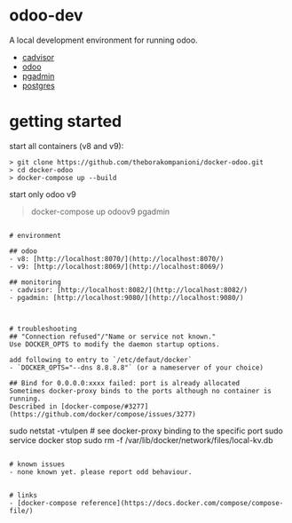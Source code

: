 odoo-dev
=====

A local development environment for running odoo.

- [cadvisor](https://github.com/google/cadvisor)
- [odoo](https://github.com/odoo/odoo)
- [pgadmin](https://www.pgadmin.org/)
- [postgres](https://www.postgresql.org/)


# getting started

start all containers (v8 and v9):
```
> git clone https://github.com/theborakompanioni/docker-odoo.git
> cd docker-odoo
> docker-compose up --build
```

start only odoo v9
> docker-compose up odoov9 pgadmin
```

# environment

## odoo
- v8: [http://localhost:8070/](http://localhost:8070/)
- v9: [http://localhost:8069/](http://localhost:8069/)

## monitoring
- cadvisor: [http://localhost:8082/](http://localhost:8082/)
- pgadmin: [http://localhost:9080/](http://localhost:9080/)



# troubleshooting
## "Connection refused"/"Name or service not known."
Use DOCKER_OPTS to modify the daemon startup options.

add following to entry to `/etc/defaut/docker`
- `DOCKER_OPTS="--dns 8.8.8.8"` (or a nameserver of your choice)

## Bind for 0.0.0.0:xxxx failed: port is already allocated
Sometimes docker-proxy binds to the ports although no container is running.
Described in [docker-compose/#3277](https://github.com/docker/compose/issues/3277)
```
sudo netstat -vtulpen # see docker-proxy binding to the specific port
sudo service docker stop
sudo rm -f /var/lib/docker/network/files/local-kv.db
```

# known issues
- none known yet. please report odd behaviour.


# links
- [docker-compose reference](https://docs.docker.com/compose/compose-file/)
